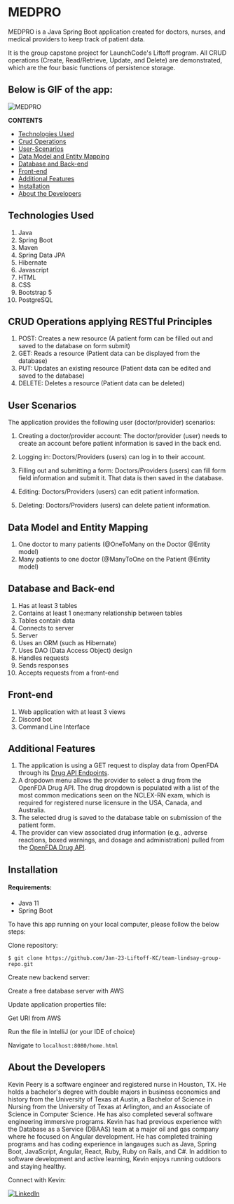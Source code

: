# MEDPRO 

MEDPRO is a Java Spring Boot application created for doctors, nurses, and medical providers to keep track of patient data.

It is the group capstone project for LaunchCode's Liftoff program. All CRUD operations (Create, Read/Retrieve, Update, and Delete) are demonstrated, which are the four basic functions of persistence storage. 

## Below is GIF of the app:

![MEDPRO]()

**CONTENTS**

- [Technologies Used](#technologies-used)
- [Crud Operations](#CRUD-operations-applying-rESTful-principles)
- [User-Scenarios](#User-Scenarios)
- [Data Model and Entity Mapping](#data-model-and-entity-mapping)
- [Database and Back-end](#Database-and-Back-end)
- [Front-end](#Front-end)
- [Additional Features](#Additional-Features)
- [Installation](#installation)
- [About the Developers](#about-the-developers)


## Technologies Used

1. Java
2. Spring Boot
3. Maven
4. Spring Data JPA
5. Hibernate
6. Javascript
7. HTML
8. CSS
9. Bootstrap 5
10. PostgreSQL

## CRUD Operations applying RESTful Principles
1. POST: Creates a new resource (A patient form can be filled out and saved to the database on form submit)
2. GET: Reads a resource (Patient data can be displayed from the database)
3. PUT: Updates an existing resource (Patient data can be edited and saved to the database)
4. DELETE: Deletes a resource (Patient data can be deleted)

## User Scenarios
The application provides the following user (doctor/provider) scenarios:

1. Creating a doctor/provider account: The doctor/provider (user) needs to create an account before patient information is saved in the back end.

2. Logging in: Doctors/Providers (users) can log in to their account.

3. Filling out and submitting a form: Doctors/Providers (users) can fill form field information and submit it. That data is then saved in the database.

4. Editing: Doctors/Providers (users) can edit patient information.

5. Deleting: Doctors/Providers (users) can delete patient information.

## Data Model and Entity Mapping

1. One doctor to many patients (@OneToMany on the Doctor @Entity model)
2. Many patients to one doctor (@ManyToOne on the Patient @Entity model)  
  
## Database and Back-end
1. Has at least 3 tables
2. Contains at least 1 one:many relationship between tables
3. Tables contain data
4. Connects to server
5. Server
6. Uses an ORM (such as Hibernate)
7. Uses DAO (Data Access Object) design
8. Handles requests
9. Sends responses
10. Accepts requests from a front-end

## Front-end
1. Web application with at least 3 views
2. Discord bot
3. Command Line Interface

## Additional Features
1.  The application is using a GET request to display data from OpenFDA through its [Drug API Endpoints](https://open.fda.gov/apis/drug/ "OpenFDA Drug API Endpoints").
  2. A dropdown menu allows the provider to select a drug from the OpenFDA Drug API. The drug dropdown is populated with a list of the most common medications seen on the NCLEX-RN exam, which is required for registered nurse licensure in the USA, Canada, and Australia.
  3. The selected drug is saved to the database table on submission of the patient form.
4. The provider can view associated drug information (e.g., adverse reactions, boxed warnings, and dosage and administration) pulled from the [OpenFDA Drug API](https://open.fda.gov/apis/drug/ "OpenFDA Drug API").

## Installation

#### Requirements:

- Java 11
- Spring Boot

To have this app running on your local computer, please follow the below steps:

Clone repository:

```
$ git clone https://github.com/Jan-23-Liftoff-KC/team-lindsay-group-repo.git
```

Create new backend server:

Create a free database server with AWS


Update application properties file:

Get URI from AWS


Run the file in IntelliJ (or your IDE of choice)


Navigate to `localhost:8080/home.html`

## About the Developers

Kevin Peery is a software engineer and registered nurse in Houston, TX. He holds a bachelor's degree with double majors in business economics and history from the University of Texas at Austin, a Bachelor of Science in Nursing from the University of Texas at Arlington, and an Associate of Science in Computer Science. He has also completed several software engineering immersive programs. Kevin has had previous experience with the Database as a Service (DBAAS) team at a major oil and gas company where he focused on Angular development. He has completed training programs and has coding experience in langauges such as Java, Spring Boot, JavaScript, Angular, React, Ruby, Ruby on Rails, and C#. In addition to software development and active learning, Kevin enjoys running outdoors and staying healthy.

Connect with Kevin: 
<p><a href="https://www.linkedin.com/in/kevin-peery/">
  <img
    alt="LinkedIn"
    src="https://img.shields.io/badge/linkedin-%230077B5.svg?style=for-the-badge&logo=linkedin&logoColor=white"
  />
</a>
</p>


